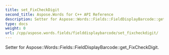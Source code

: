 ```yaml
---
title: set_FixCheckDigit
second_title: Aspose.Words for C++ API Reference
description: Setter for Aspose::Words::Fields::FieldDisplayBarcode::get_FixCheckDigit. 
type: docs
weight: 0
url: /cpp/aspose.words.fields/fielddisplaybarcode/set_fixcheckdigit/
---
```


Setter for Aspose::Words::Fields::FieldDisplayBarcode::get_FixCheckDigit. 

